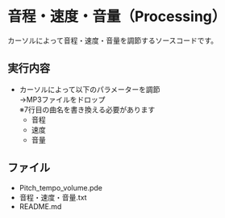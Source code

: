 # 音程・速度・音量（Processing）
 カーソルによって音程・速度・音量を調節するソースコードです。

## 実行内容
- カーソルによって以下のパラメーターを調節  
→MP3ファイルをドロップ  
※7行目の曲名を書き換える必要があります
	- 音程
	- 速度
	- 音量

## ファイル
- Pitch_tempo_volume.pde
- 音程・速度・音量.txt
- README.md
